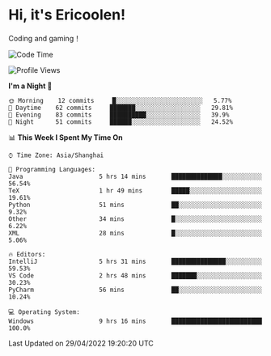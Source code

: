 # Hi, it's Ericoolen!
Coding and gaming！

<!--START_SECTION:waka-->
![Code Time](http://img.shields.io/badge/Code%20Time-221%20hrs%2020%20mins-blue)

![Profile Views](http://img.shields.io/badge/Profile%20Views-2-blue)

**I'm a Night 🦉** 

```text
🌞 Morning    12 commits     █░░░░░░░░░░░░░░░░░░░░░░░░   5.77% 
🌆 Daytime    62 commits     ███████░░░░░░░░░░░░░░░░░░   29.81% 
🌃 Evening    83 commits     ██████████░░░░░░░░░░░░░░░   39.9% 
🌙 Night      51 commits     ██████░░░░░░░░░░░░░░░░░░░   24.52%

```


📊 **This Week I Spent My Time On** 

```text
⌚︎ Time Zone: Asia/Shanghai

💬 Programming Languages: 
Java                     5 hrs 14 mins       ██████████████░░░░░░░░░░░   56.54% 
TeX                      1 hr 49 mins        █████░░░░░░░░░░░░░░░░░░░░   19.61% 
Python                   51 mins             ██░░░░░░░░░░░░░░░░░░░░░░░   9.32% 
Other                    34 mins             █░░░░░░░░░░░░░░░░░░░░░░░░   6.22% 
XML                      28 mins             █░░░░░░░░░░░░░░░░░░░░░░░░   5.06%

🔥 Editors: 
IntelliJ                 5 hrs 31 mins       ███████████████░░░░░░░░░░   59.53% 
VS Code                  2 hrs 48 mins       ███████░░░░░░░░░░░░░░░░░░   30.23% 
PyCharm                  56 mins             ██░░░░░░░░░░░░░░░░░░░░░░░   10.24%

💻 Operating System: 
Windows                  9 hrs 16 mins       █████████████████████████   100.0%

```


 Last Updated on 29/04/2022 19:20:20 UTC
<!--END_SECTION:waka-->

